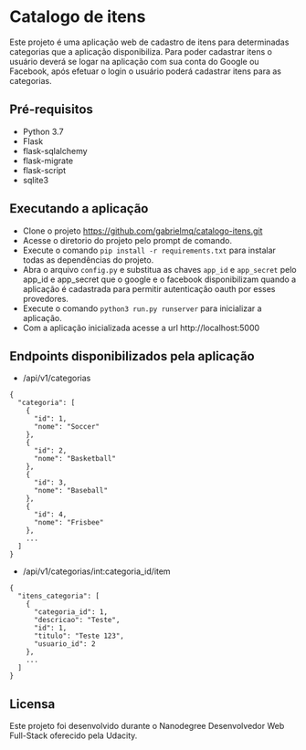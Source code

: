 # Catalogo de itens

Este projeto é uma aplicação web de cadastro de itens para determinadas categorias que a aplicação disponibiliza. Para poder cadastrar itens o usuário deverá se logar na aplicação com sua conta do Google ou Facebook, após efetuar o login o usuário poderá cadastrar itens para as categorias.

## Pré-requisitos

- Python 3.7
- Flask
- flask-sqlalchemy
- flask-migrate
- flask-script
- sqlite3

## Executando a aplicação

- Clone o projeto https://github.com/gabrielmq/catalogo-itens.git
- Acesse o diretorio do projeto pelo prompt de comando.
- Execute o comando `pip install -r requirements.txt` para instalar todas as dependências do projeto.
- Abra o arquivo ``config.py`` e substitua as chaves ``app_id`` e ``app_secret`` pelo app_id e app_secret que o google e o facebook disponibilizam quando a aplicação é cadastrada para permitir autenticação oauth por esses provedores.
- Execute o comando `python3 run.py runserver` para inicializar a aplicação.
- Com a aplicação inicializada acesse a url http://localhost:5000

## Endpoints disponibilizados pela aplicação

- /api/v1/categorias

```
{
  "categoria": [
    {
      "id": 1,
      "nome": "Soccer"
    },
    {
      "id": 2,
      "nome": "Basketball"
    },
    {
      "id": 3,
      "nome": "Baseball"
    },
    {
      "id": 4,
      "nome": "Frisbee"
    },
    ...
  ]
}
```

- /api/v1/categorias/int:categoria_id/item

```
{
  "itens_categoria": [
    {
      "categoria_id": 1,
      "descricao": "Teste",
      "id": 1,
      "titulo": "Teste 123",
      "usuario_id": 2
    },
    ...
  ]
}
```

## Licensa

Este projeto foi desenvolvido durante o Nanodegree Desenvolvedor Web Full-Stack oferecido pela Udacity.

